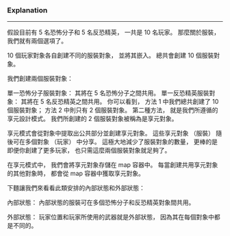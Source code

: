 
### Explanation

---

假設目前有 5 名恐怖分子和 5 名反恐精英， 一共是 10 名玩家。 那麼關於服裝， 我們就有兩個選項了。

10 個玩家對象各自創建不同的服裝對象， 並將其嵌入。 總共會創建 10 個服裝對象。

我們創建兩個服裝對象：

單一恐怖分子服裝對象： 其將在 5 名恐怖分子之間共用。
單一反恐精英服裝對象： 其將在 5 名反恐精英之間共用。
你可以看到， 方法 1 中我們總共創建了 10 個服裝對象； 方法 2 中則只有 2 個服裝對象。 第二種方法， 就是我們所遵循的享元設計模式。 我們所創建的 2 個服裝對象被稱為是享元對象。

享元模式會從對象中提取出公共部分並創建享元對象。 這些享元對象 （服裝） 隨後可在多個對象 （玩家） 中分享。 這極大地減少了服裝對象的數量， 更棒的是即便你創建了更多玩家， 也只需這麼兩個服裝對象就足夠了。

在享元模式中， 我們會將享元對象存儲在 map 容器中。 每當創建共用享元對象的其他對象時， 都會從 map 容器中獲取享元對象。

下麵讓我們來看看此類安排的內部狀態和外部狀態：

內部狀態： 內部狀態的服裝可在多個恐怖分子和反恐精英對象間共用。

外部狀態： 玩家位置和玩家所使用的武器就是外部狀態， 因為其在每個對象中都是不同的。